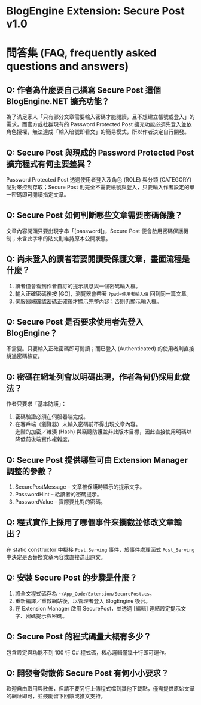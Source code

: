# BlogEngine Extension: Secure Post v1.0

# 問答集 (FAQ, frequently asked questions and answers)

## Q: 作者為什麼要自己撰寫 Secure Post 這個 BlogEngine.NET 擴充功能？
為了滿足家人「只有部分文章需要輸入密碼才能閱讀，且不想建立帳號或登入」的需求，而官方或社群現有的 Password Protected Post 擴充功能必須先登入並依角色授權，無法達成「輸入暗號即看文」的簡易模式，所以作者決定自行開發。

## Q: Secure Post 與現成的 Password Protected Post 擴充程式有何主要差異？
Password Protected Post 透過使用者登入及角色 (ROLE) 與分類 (CATEGORY) 配對來控制存取；Secure Post 則完全不需要帳號與登入，只要輸入作者設定的單一密碼即可閱讀指定文章。

## Q: Secure Post 如何判斷哪些文章需要密碼保護？
文章內容開頭只要出現字串「[password]」，Secure Post 便會啟用密碼保護機制；未含此字串的貼文則維持原本公開狀態。

## Q: 尚未登入的讀者若要閱讀受保護文章，畫面流程是什麼？
1. 讀者僅會看到作者自訂的提示訊息與一個密碼輸入框。  
2. 輸入正確密碼後按 [GO]，瀏覽器會帶著 `?pwd=使用者輸入值` 回到同一篇文章。  
3. 伺服器端確認密碼正確後才顯示完整內容；否則仍顯示輸入框。

## Q: Secure Post 是否要求使用者先登入 BlogEngine？
不需要。只要輸入正確密碼即可閱讀；而已登入 (Authenticated) 的使用者則直接跳過密碼檢查。

## Q: 密碼在網址列會以明碼出現，作者為何仍採用此做法？
作者只要求「基本防護」：  
1. 密碼驗證必須在伺服器端完成。  
2. 在客戶端（瀏覽器）未輸入密碼前不得出現文章內容。  
進階的加密／雜湊 (Hash) 與竊聽防護並非此版本目標，因此直接使用明碼以降低前後端實作複雜度。

## Q: Secure Post 提供哪些可由 Extension Manager 調整的參數？
1. SecurePostMessage – 文章被保護時顯示的提示文字。  
2. PasswordHint – 給讀者的密碼提示。  
3. PasswordValue – 實際要比對的密碼。

## Q: 程式實作上採用了哪個事件來攔截並修改文章輸出？
在 static constructor 中掛接 `Post.Serving` 事件，於事件處理函式 `Post_Serving` 中決定是否替換文章內容或直接送出原文。

## Q: 安裝 Secure Post 的步驟是什麼？
1. 將全文程式碼存為 `~/App_Code/Extension/SecurePost.cs`。  
2. 重新編譯／重啟網站後，以管理者登入 BlogEngine 後台。  
3. 在 Extension Manager 啟用 SecurePost，並透過 [編輯] 連結設定提示文字、密碼提示與密碼。

## Q: Secure Post 的程式碼量大概有多少？
包含設定與功能不到 100 行 C# 程式碼，核心邏輯僅幾十行即可運作。

## Q: 開發者對散佈 Secure Post 有何小小要求？
歡迎自由取用與散佈，但請不要另行上傳程式檔到其他下載點，僅需提供原始文章的網址即可，並鼓勵留下回饋或推文支持。